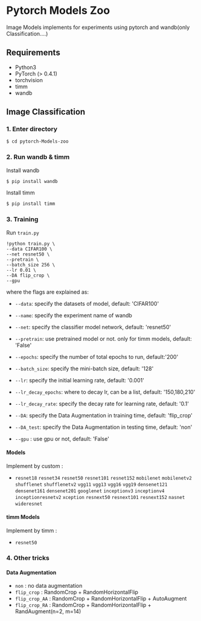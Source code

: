 # Pytorch Models Zoo
Image Models implements for experiments using pytorch and wandb(only Classification....)

## Requirements
- Python3
- PyTorch (> 0.4.1)
- torchvision
- timm
- wandb

## Image Classification

### 1. Enter directory
```bash
$ cd pytorch-Models-zoo
```

### 2. Run wandb & timm
Install wandb
```bash
$ pip install wandb
```
Install timm
```bash
$ pip install timm
```

### 3. Training
Run ```train.py```
```
!python train.py \
--data CIFAR100 \
--net resnet50 \
--pretrain \
--batch_size 256 \
--lr 0.01 \
--DA flip_crop \
--gpu
```
where the flags are explained as:
 - `--data`: specify the datasets of model, default: 'CIFAR100'
 - `--name`: specify the experiment name of wandb
 - `--net`: specify the classifier model network, default: 'resnet50'
 - `--pretrain`: use pretrained model or not. only for timm models, default: 'False'
 
 - `--epochs`: specify the number of total epochs to run, default:'200'
 - `--batch_size`: specify the mini-batch size, default: '128'
 - `--lr`: specify the initial learning rate, default: '0.001'
 - `--lr_decay_epochs`: where to decay lr, can be a list, default: '150,180,210'
 - `--lr_decay_rate`: specify the decay rate for learning rate, default: '0.1'
  
 - `--DA`: specify the Data Augmentation in training time, default: 'flip_crop'
 - `--DA_test`: specify the Data Augmentation in testing time, default: 'non'
 - `--gpu` : use gpu or not, default: 'False'
 
#### Models
Implement by custom :
 - `resnet18`
`resnet34`
`resnet50`
`resnet101`
`resnet152`
`mobilenet`
`mobilenetv2`
`shufflenet`
`shufflenetv2`
`vgg11`
`vgg13`
`vgg16`
`vgg19`
`densenet121`
`densenet161`
`densenet201`
`googlenet`
`inceptionv3`
`inceptionv4`
`inceptionresnetv2`
`xception`
`resnext50`
`resnext101`
`resnext152`
`nasnet`
`wideresnet`

#### timm Models
Implement by timm :
 - `resnet50`

### 4. Other tricks

#### Data Augmentation
 - `non` : no data augmentation
 - `flip_crop` : RandomCrop + RandomHorizontalFlip
 - `flip_crop_AA` : RandomCrop + RandomHorizontalFlip + AutoAugment
 - `flip_crop_RA` : RandomCrop + RandomHorizontalFlip + RandAugment(n=2, m=14)
